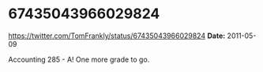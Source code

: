 # 67435043966029824
https://twitter.com/TomFrankly/status/67435043966029824
**Date:** 2011-05-09

Accounting 285 - A! One more grade to go.
